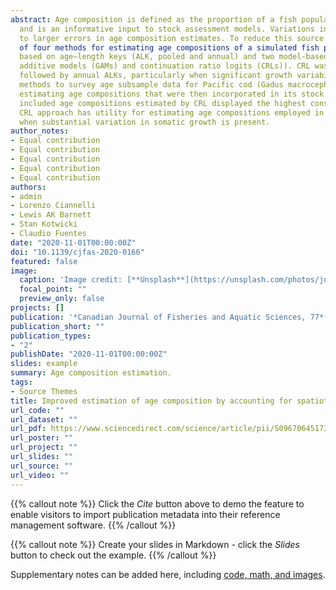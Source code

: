 ```yaml
---
abstract: Age composition is defined as the proportion of a fish population belonging to each age class 
  and is an informative input to stock assessment models. Variations in somatic growth rates may lead 
  to larger errors in age composition estimates. To reduce this source of error, we compared the performance 
  of four methods for estimating age compositions of a simulated fish population: two methods 
  based on age–length keys (ALK, pooled and annual) and two model-based approaches (generalized 
  additive models (GAMs) and continuation ratio logits (CRLs)). CRL was the most robust and precise method, 
  followed by annual ALKs, particularly when significant growth variability was present. We applied these 
  methods to survey age subsample data for Pacific cod (Gadus macrocephalus) in the eastern Bering Sea, 
  estimating age compositions that were then incorporated in its stock assessment model. The model that 
  included age compositions estimated by CRL displayed the highest consistency with other data in the model. 
  CRL approach has utility for estimating age compositions employed in stock assessment models, especially 
  when substantial variation in somatic growth is present.
author_notes:
- Equal contribution
- Equal contribution
- Equal contribution
- Equal contribution
- Equal contribution
authors:
- admin
- Lorenzo Ciannelli
- Lewis AK Barnett
- Stan Kotwicki
- Claudio Fuentes
date: "2020-11-01T00:00:00Z"
doi: "10.1139/cjfas-2020-0166"
featured: false
image:
  caption: 'Image credit: [**Unsplash**](https://unsplash.com/photos/jdD8gXaTZsc)'
  focal_point: ""
  preview_only: false
projects: []
publication: '*Canadian Journal of Fisheries and Aquatic Sciences, 77*(11):1810-1821'
publication_short: ""
publication_types:
- "2"
publishDate: "2020-11-01T00:00:00Z"
slides: example
summary: Age composition estimation.
tags:
- Source Themes
title: Improved estimation of age composition by accounting for spatiotemporal variability in somatic growth
url_code: ""
url_dataset: ""
url_pdf: https://www.sciencedirect.com/science/article/pii/S0967064517303296?via%3Dihub
url_poster: ""
url_project: ""
url_slides: ""
url_source: ""
url_video: ""
---
```


{{% callout note %}}
Click the *Cite* button above to demo the feature to enable visitors to import publication metadata into their reference management software.
{{% /callout %}}

{{% callout note %}}
Create your slides in Markdown - click the *Slides* button to check out the example.
{{% /callout %}}

Supplementary notes can be added here, including [code, math, and images](https://wowchemy.com/docs/writing-markdown-latex/).
